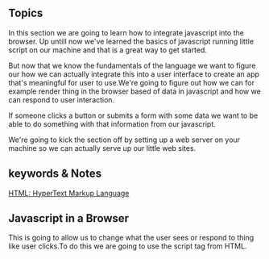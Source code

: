 ## Topics
In this section we are going to learn how to integrate javascript into the browser. Up untill now we've learned the basics of javascript running little script on our machine and that is a great way to get started.

But now that we know the fundamentals of the language we want to figure our how we can actually integrate this into a user interface to create an app that's meaningful for user to use.We're going to figure out how we can for example render thing in the browser based  of data in javascript and how we can respond to user interaction.

If someone clicks a button or submits a form with some data we want to be able to do something with that information from our javascript.

We're going to kick the section off by setting up a web server on your machine so we can actually serve up our little web sites.

## keywords & Notes

[HTML: HyperText Markup Language](https://developer.mozilla.org/en-US/docs/Web/HTML)
## Javascript in a Browser
This is going to allow us to change what the user sees or respond to thing like user clicks.To do this we are going to use the script tag 
from HTML.

[<script>: The Script element](https://developer.mozilla.org/en-US/docs/Web/HTML/Element/script)
The <script> HTML element is used to embed executable code or data; this is typically used to embed or refer to JavaScript code. The <script> element can also be used with other languages, such as WebGL's GLSL shader programming language and JSON.

[src](https://developer.mozilla.org/en-US/docs/Web/HTML/Element/script#attr-src)
This attribute specifies the URI of an external script; this can be used as an alternative to embedding a script directly within a document.

```
//Adding script tag on head tag of HTML, this is one way of adding Javascript.
<!DOCTYPE html>
<html lang="en">

<head>
    <meta charset="UTF-8">
    <meta http-equiv="X-UA-Compatible" content="IE=edge">
    <meta name="viewport" content="width=device-width, initial-scale=1.0">
    <title>Document</title>
    <script>
        console.log('This is from my HTML document')
    </script>
</head>

<body>
    <h1>Notes App</h1>

    <p>This appliation was created by Joseph Muganga</p>
    <h2>Take notes and never forget</h2>
</body>

</html>
```
> Another way of running javascript in a browser is to have a separated file which contain all of javascript code.

```
<head>
 
    <script src="./notes-app.js">
    </script>
</head>

<body>
  
</body>

</html>
```

### DOM Manipulation
So for in this section we learned a few important things. We learned how to create in HTML our document and we learned how to run a script by loading it into the document with a script tag.

> But we haven't' talked about is how to combine the two.How to do something with the documents inside of our javascript.For example listening for a button click or reading the text value in an element removing an element.

What we are going to do in this section is explore the DOM which stand for Document Object Model.So the document in DOM is the HTML document the object in DOM  is a javascript object.So we have an object in javascript that models the HTML documents that all the dogma's.

> So if I wanted to find all of my paragraph elements and get all of their text and see if there are any bad words in any of them I could use the DOM to do just that if I wanted to listen for a input fields of value to change I could use the DOM to do tht if I wanted to delete every single form from a web page I could use the DOM and to get that done anytime we're using javascript to do something with our HTML we're most likely going to be using the DOM. So we're going to kick thing off by figuring out how we can perform some basic DOM Manipulations.

The first thing that we're going to try to do is delete one of the elements in our document from our javascript file.I mentioned that the document is modeled using a javascript object and that objects is called document.This is not an object that we create.It's an object provided to us by the browser.We can use document to perform all of those DOM Manipulations.So if we were going to try to delete one of our elements let's say this paragraph tag for example.We can use document to perform all of those DOM manipulations.

So if were going to try to delete one of our elements let's say the paragraph tag for example. Well there are two steps 
* The first step is to get this element our of the document by querying it.So we're going to be able to search our document for various thing.
* The second step is what we want to do with the things we find.In this case we want to remove them.In other case we might want to update them or replace them.

#### How do we query our document for the various thing inside of it.
I'm going to kick this off by using one method on document, a very popular one this is `document.querySelector()`. It is called with a single value a string and in the method we define what we're looking for.In this case we're looking for a paragraph tag where we put inside of the quotes is actually the tag.Now what comes back from queries selector is a representation of not the whole document but a representation of just the element.So now all we need to do is just do something with the return value from query selector.

[Element.remove()](https://developer.mozilla.org/en-US/docs/Web/API/Element/remove)
The Element.remove() method removes the element from the tree it belongs to.

`Syntax`
remove()
```
const p = document.querySelector('p')
p.remove()
```

So this combination of querying the DOM and then using various methods is what we're going to do to manipulate our HTML from our javascript.I'm going to switch this back ovr to the paragraph and we're going to add another paragraph into the file.

`.querySelector` it matches the first match it finds, in this case it matched the first paragraph tag.

`.querySelectorAll()` it matches all the element specified, in this case it matches all the paragraph

```
//Query all and remove
const ps = document.querySelectorAll('p');
ps.forEach(function (p) {
    p.remove()
})

//Expected output: All the p element were deleted
```
`Element.textContent` provide access to text content of an element.

```
//Query all and remove
const ps = document.querySelectorAll('p');
ps.forEach(function (p) {
    console.log(p.textContent);
})

//Expected output:
This appliation was created by Joseph Muganga
Some note text
```
Now we can read the value off of text content but we could also write it as well.
```

//Query all and remove
const ps = document.querySelectorAll('p');
ps.forEach(function (p) {
  p.textContent = '************'
})
```
Expected output
![Textcontent](../img/textcontent.png)



//Query all and remove
const ps = document.querySelectorAll('p');
ps.forEach(function (p) {
  p.textContent = '************'
})

### Adding Element via the DOM
In this section we are going to learn how to add a new element to our HTML element to our HTML via the DOM.And this is going to be important because as we saw in the array's section the data for our application is going to be array of objects where each object represents the individual item whether it's an expense todo or a note it's going to be our job, the javascript developers to figure out how to render something new in the browser for each item.

> For example we might want to render a new paragraph tag for each todo and put little checkbox to it's left, for the note we're probably going to want to render two things the title and the body.

Either way we need to figure out how to add elements.

Step to add element 
* Create a element you want to add using `.createElement('p')`
* Update content of created Element for this case is a paragraph `newParagraph.textContent = 'Content'`
* Select the element of the parent element of where you want to put the new element `document.querySelector('body')`
* `.appendChild(newParagraph)`, append it to the parent Element
```
const newParagraph = document.createElement('p')
newParagraph.textContent = 'This is a new element from Javascript'
document.querySelector('body').appendChild(newParagraph)
```

This is the challenge exercise to display all of the todos which are incompleted
```
let todos = [{
    text: 'Order cat food',
    completed: false
}, {
    text: 'Clean Kitchen',
    completed: true
}, {
    text: 'Buy food',
    completed: true
}, {
    text: 'Do work',
    completed: false

}, {
    text: 'Exercise',
    completed: true
}]

let incompleteTodos = todos.filter((todo) => {
    return !todo.completed;
})

let body = document.querySelector('body');

let summary = document.createElement('h2');
summary.textContent = `You have ${incompleteTodos.length} todos Left`
body.appendChild(summary);

incompleteTodos.forEach((todo) => {
    const p = document.createElement('p');
    p.textContent = todo.text;
    body.appendChild(p)

})
```

### Handling User interactions
In this section ware finally going to cover user interaction.So if someone clicks a button and or types a new search string in the search field we should be able to do something in javascript based of that.

> So there are a lot of different events we can listen to.An event is something that the user does an event might be clicking a button or hovering a paragraph or scrolling on the screen.

All these events you can attach event listeners to, an event listener is nothing more than a function to run when the event happens.

so I can say hey when someone clicks this button run this function and that's exactly what we're going to set up.

When attaching an event listener to an element, we use an addEventListener() function.This addEventListener() function, it takes two argument, the first is a string and that's where you put an event name like `click` or `mouse up` or `change`.And the second argument is the function to run when that event happens.

Documentation: [EventTarget.addEventListener()](https://developer.mozilla.org/en-US/docs/Web/API/EventTarget/addEventListener)

An argument that passed to your callback function whenever you're listening for an event regardless of whether the event is click mouse up or any other event out there.You get your callback function you listener called with an argument.

This argument represent that event.So it gives you information about exactly what event happened and why.So this is really useful for us.

Now when we print `console.log(e)`, we're going to see just an overwhelming amount of information.And as with most of the things we've seen so far while there is a lot of information there's really only a few things that we're going to end up using.So you can found the (e) has more about 20 to 30 properties.

The most interesting thing is the `target` property, the target is actually a representation of the DOM element.So just like we can get the element back from query selector we can get the element that the event was fired on right here from `e.target`. That means we can do whatever we want.Like change the text of the element.

```
//Listent for a new todo creation
document.querySelector('button').addEventListener('click', function () {
    console.log('Button clicked')
})
```

### Advanced Queries
In this section we're going to learn a bit more about the different ways you can select elements from your document.

So currently we haven't had much trouble selecting the elements we're interested in working with.We select elements to remove, we read their values.

As we add more elements to the page we're going to run into issues we're selecting by tag isn't going to work very well.

So another way to select element in javascript is using `.querySelectorAll('tag')`
```
document.querySelectorAll('button')[1].addEventListener('click', function () {
  console.log('Delete all notes');
})
```
so imagine that I am UI designer and I come in and change the order of the buttons.The problem here is that the order is so important when using `.querySelectorAll()` and when we change the order of the elements this can be a problem.

So there is another way which is more specific way, we can get various elements on our pages as opposed to just targeting them by their tag name and then getting a big old list that works.

What we're going to use instead are `id's and classes`.
Well let's talk about the Id's and id is a way to get a unique identifier to each element on your page.It allows us to for example give a unique identifier to the button and then get targeted by its unique ID.

```
document.querySelector('#create-note').addEventListener('click', function (e) {
  e.target.textContent = 'The button was clicked';
})

document.querySelector('#remove-all').addEventListener('click', function () {
  console.log('Delete all notes');
})
```

> So by setting up those IDs over hee we're able to better target our stuff over here.Now if we were to switch the order again something that previously broke our event handlers we're going to see that they no longer break.

So we can use ID's or classes.ID's are unique to at most one element on your page.Classes can be held by multiple elements.So for example if I have a list of notes I might give each note a class of notes so I can target it easily from the javascript.

The difference between IDs and classes is not only can multiple elements have the same class,each elemtn can have as many classes as you need if you need a second one.

`querySelector()` is typically used with IDs because there's just one query selector.`querySelectorAll()` is typically used with classes because we're trying to get everything that has that class in here.

Now if you've worked with CSS before you should be familiar with this syntax (`.name,#name`).This is how we target stuff in CSS to apply style to it.We use the exact same patters in a querySelector() and querySelectorAll()

CSS tag selector
`Single`
* p - everything with p tag
* #replaced - an element with an id replaced
* .item - all element with class of item

We can actually change multiple things
`Multiple`
* p#order - paragraph with an id of order
* button.inventory - button with a class of inventory
* h1#title.inventory - h1 with id of tittle and class of inventory
* h1.application#title = h1 with a  class of application and id of title

### Text Inputs and Live Data filtering
In this section we are going to learn how to get text based input from the user so that user is going to be able to type something in the browser. And we're going to be able to get that data back and do something with it in our Javascript.

The input element is very flexible.There are all sorts of different types of inputs, we can work with the default one though is this text based input.Specifying the input type actually comes from the `type` attribute.

```
<input type="password">
<input type="text">
```

We might use it as the note title, the note body, the todo text or in this case we're going to use it as their search FILTER, allowing them to filter their notes by title or their todo's by todo text.

[<input>: The Input (Form Input) element](https://developer.mozilla.org/en-US/docs/Web/HTML/Element/input)
What we're going to explore is the input element, which is what we're going to use for various form fields like text based input and other like a checkbox.

So there are many event that you can use with input element, to check what is happening when you are interacting with it.Example of event are `input`, `change`

```
document.querySelector('#search-text').addEventListener('change', function (e) {
  console.log(e.target.value);
})
```

> So using the `change` event when you try to enter the value in a input, nothing changes but when you click away or remove the focus from this input the event actually fires.

So this type of event is very good when you want to capture the values after the user has remove the focus to an input, or click away. But when you need to capture value when user is entering data, the best event to use is 'input event.'

So this event will be fired each time the the use enter data, when  character is entered, the event will be fired or in other words, the event will be fired on every single character change.

So this will allow me to filter notes my dues or my expenses in real time as the user types.

There's another attibute for the input that's going to serve us well and this is the `placeholder attribute`.Another very common one for our text based inputs, placeholder allows us to provide a little smaple text input  when there is no value.

### Rendering our Filtered Data.
In this section we're going to render our data and filter it on the fly.
`HTML`
```
<body>
    <h1>Notes App</h1>
    <h2>Take notes and never forget</h2>

    <input type="text" name="" id="search-text" placeholder="filter todos">

    <div id="notes">
        
    </div>

    <button id="remove-all">Remove all notes</button>
    <button id="create-note">Create Note</button>

    <script src="./notes-app.js"></script>
</body>
```

`Javascript`
```
const notes = [{
  title: 'My next trip',
  body: 'I would like to go to Spain'
}, {
  title: 'Habits to work on',
  body: 'Exercise, Eating a bit better'
}, {
  title: 'Office modifications',
  body: 'Get a new seat'
}]

const filters = {
  searchText: ''
}
const renderNotes = function (notes, filters) {
  const filteredNotes = notes.filter(function (note) {
    return note.title.toLowerCase().includes(filters.searchText.toLowerCase())
  })
  document.querySelector('#notes').innerHTML = '';
  filteredNotes.forEach(function (note) {
    let noteEl = document.createElement('p');
    noteEl.textContent = note.title;
    document.querySelector('#notes').appendChild(noteEl);
  })
}

document.querySelector('#search-text').addEventListener('input', function (e) {
  filters.searchText = e.target.value;
  renderNotes(notes, filters)
})
```

### Todo Filter Challenge
> Challenge Tips
* Setup a div contain for todo
* Setup filters (searchText) and wire up a new filter input to change it
* Create a renderTodos function to render the latest filter data.

`HTML`
```<body>
    <h1>Todos</h1>
    <button id="add-todo">Add Todo</button>
    <input type="text" name="" id="typeTodo" placeholder="type your todo">
    <h2></h2>
    <div id="searchedTodo">
    </div>
    <script src="todos-app.js"></script>
</body>
```

`Javascript`
```
let todos = [{
    text: 'Order cat food',
    completed: false
}, {
    text: 'Clean Kitchen',
    completed: true
}, {
    text: 'Buy food',
    completed: true
}, {
    text: 'Do work',
    completed: false

}, {
    text: 'Exercise',
    completed: true
}]

let incompleteTodos = todos.filter((todo) => {
    return !todo.completed;
})

let body = document.querySelector('body');

let summary = document.createElement('h2');
summary.textContent = `You have ${incompleteTodos.length} todos Left`
body.appendChild(summary);

// incompleteTodos.forEach((todo) => {
//     const p = document.createElement('p');
//     p.textContent = todo.text;
//     body.appendChild(p)

// })
const filters = {
    searchText: ''
}

const renderTodos = function (todos, filters) {
    const filteredTodo = todos.filter(function (todo) {
        return todo.text.toLowerCase().includes(filters.searchText.toLowerCase())
    })
    const incompleteTodo = filteredTodo.filter((todo) => {
        return !todo.complete;
    })

    document.querySelector('#searchedTodo').innerHTML = '';

    incompleteTodo.forEach((todo) => {
        const todoEl = document.createElement(`p`);
        todoEl.textContent = todo.text;
        document.querySelector('#searchedTodo').appendChild(todoEl);


    })
```

### Working with form
> You can use `event.target.elements` to access all the elements withing the form.

`HTML`
```
    <form action="" id="form-name">

        <input type="text" name="firstName" id="" placeholder="First Name" id="firstName">
        <button>Submit</button>
    </form>
```
`Javascript`
```
 console.log(event.target.elements.firstName.value)

 Expected output:
 This will return the element with the name value of firstName which for this case is an input, so the value of it will be the value inserted in an input element.
```

`Challenge Code`
```
let todos = [{
    text: 'Order cat food',
    completed: false
}, {
    text: 'Clean Kitchen',
    completed: true
}, {
    text: 'Buy food',
    completed: true
}, {
    text: 'Do work',
    completed: false
}, {
    text: 'Exercise',
    completed: true
}]


//filter
const filters = {
    searchText: ''
}

//rendering todos
const renderTodos = function (todos, filters) {
    const filteredTodo = todos.filter(function (todo) {
        return todo.text.toLowerCase().includes(filters.searchText.toLowerCase())
    })
    const incompleteTodos = filteredTodo.filter((todo) => {
        return !todo.complete;
    })

    let searchedTodoDiv = document.querySelector('#searchedTodo');

    searchedTodoDiv.innerHTML = '';

    let summary = document.createElement('h2');
    summary.textContent = `You have ${incompleteTodos.length} todos Left`
    searchedTodoDiv.appendChild(summary);

    incompleteTodos.forEach((todo) => {
        const todoEl = document.createElement(`p`);
        todoEl.textContent = todo.text;
        searchedTodoDiv.appendChild(todoEl);

    })
}
renderTodos(todos, filters);

//filtering todos
document.querySelector('#filterTodoItems').addEventListener('input', (e) => {
    filters.searchText = e.target.value;
    renderTodos(todos, filters);
    // e.target.value = "";
})

//Add Todo Item
document.querySelector("form").addEventListener('submit', (e) => {
    e.preventDefault();
    todos.push({
        text: e.target.elements.todoText.value,
        complete: false
    })
    renderTodos(todos, filters);
    e.target.elements.todoText.value = '';

})
```
### Checkboxes
In this video we're going to learn about the checkbox and this is going to allow us to add things that need to either be true or false.

> When we first explored our text based inputs we saw that we had access to both `change` and `input`. And there was a clear advantage that `input` allowed us to get the new value on every key stroke as opposed to having to wait untill the user typed something and then clicked away.

But with checkboxes through we are just going to use the `change event` and it's going to fire as soon as the checkbox gets checked or unchecked over here.

> For a text based field for checkboxes we actually have a `checked` property and this is a boolean. So it's true if the checkbox is now checked.It's false if a checkbox is now unchecked.

```
let todos = [{
    text: 'Order cat food',
    completed: false
}, {
    text: 'Clean Kitchen',
    completed: true
}, {
    text: 'Buy food',
    completed: true
}, {
    text: 'Do work',
    completed: false
}, {
    text: 'Exercise',
    completed: true
}]


//filter
const filters = {
    searchText: '',
    hideCompleted: false
}

//rendering todos
const renderTodos = function (todos, filters) {

    //based on the search
    const filteredTodo = todos.filter(function (todo) {
        let searchMatch = todo.text.toLowerCase().includes(filters.searchText.toLowerCase())
        let hideCompletedMatch = !filters.hideCompleted || !todo.completed;
        return searchMatch && hideCompletedMatch;
    })


    const incompleteTodos = filteredTodo.filter((todo) => {
        return !todo.completed;
    })

    let searchedTodoDiv = document.querySelector('#searchedTodo');

    searchedTodoDiv.innerHTML = '';

    let summary = document.createElement('h2');
    summary.textContent = `You have ${incompleteTodos.length} todos Left`
    searchedTodoDiv.appendChild(summary);

    filteredTodo.forEach((todo) => {
        const todoEl = document.createElement(`p`);
        todoEl.textContent = todo.text;
        searchedTodoDiv.appendChild(todoEl);

    })
}
renderTodos(todos, filters);

//filtering todos
document.querySelector('#filterTodoItems').addEventListener('input', (e) => {
    filters.searchText = e.target.value;
    renderTodos(todos, filters);
    // e.target.value = "";
})

//Add Todo Item
document.querySelector("form").addEventListener('submit', (e) => {
    e.preventDefault();
    todos.push({
        text: e.target.elements.todoText.value,
        complete: false
    })
    renderTodos(todos, filters);
    e.target.elements.todoText.value = '';

})


document.querySelector('#hide-completed').addEventListener('change', (e) => {
    filters.hideCompleted = e.target.checked;
    renderTodos(todos, filters);
});

```



### Dropdowns
In this session which is the last section for this section, we will going to learn about select dropdown.So the dropdown is going to allow us to provide the user with multiple pre-configured options and they can pick one.

```
<!--html-->
    <select name="" id="filter-by">
        <option value="by-edited">Sort by last edited</option>
        <option value="by-created">Sort by recent created</option>
        <option value="alphabetical">Sort alphabetically</option>
    </select>
```

```
//js
//dropdown
document.querySelector('#filter-by').addEventListener('change', (e) => {
  console.log(e.target.value);
})
```

## Summary
On this section we have learned how Javascript is used in a Browser to enable user interactions, this includes event handling